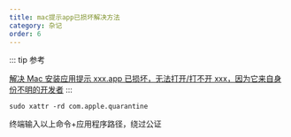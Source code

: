 ```yaml
---
title: mac提示app已损坏解决方法
category: 杂记
order: 6
---
```


::: tip 参考

[解决 Mac 安装应用提示 xxx.app 已损坏，无法打开/打不开 xxx，因为它来自身份不明的开发者](https://www.jianshu.com/p/f4c80e46f236)
:::

```shell
sudo xattr -rd com.apple.quarantine
```

终端输入以上命令+应用程序路径，绕过公证
